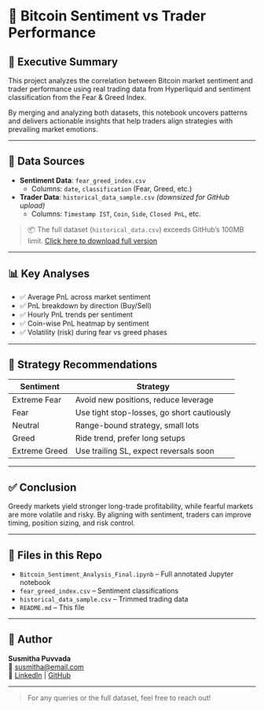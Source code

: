 
# 📘 Bitcoin Sentiment vs Trader Performance

## 🧠 Executive Summary
This project analyzes the correlation between Bitcoin market sentiment and trader performance using real trading data from Hyperliquid and sentiment classification from the Fear & Greed Index.

By merging and analyzing both datasets, this notebook uncovers patterns and delivers actionable insights that help traders align strategies with prevailing market emotions.

---

## 📁 Data Sources

- **Sentiment Data**: `fear_greed_index.csv`
    - Columns: `date`, `classification` (Fear, Greed, etc.)
- **Trader Data**: `historical_data_sample.csv` *(downsized for GitHub upload)*
    - Columns: `Timestamp IST`, `Coin`, `Side`, `Closed PnL`, etc.

> 📦 The full dataset (`historical_data.csv`) exceeds GitHub’s 100MB limit. [Click here to download full version](#)

---

## 📊 Key Analyses

- ✅ Average PnL across market sentiment
- ✅ PnL breakdown by direction (Buy/Sell)
- ✅ Hourly PnL trends per sentiment
- ✅ Coin-wise PnL heatmap by sentiment
- ✅ Volatility (risk) during fear vs greed phases

---

## 🎯 Strategy Recommendations

| Sentiment        | Strategy                                  |
|------------------|--------------------------------------------|
| Extreme Fear     | Avoid new positions, reduce leverage       |
| Fear             | Use tight stop-losses, go short cautiously |
| Neutral          | Range-bound strategy, small lots           |
| Greed            | Ride trend, prefer long setups             |
| Extreme Greed    | Use trailing SL, expect reversals soon     |

---

## ✅ Conclusion

Greedy markets yield stronger long-trade profitability, while fearful markets are more volatile and risky. By aligning with sentiment, traders can improve timing, position sizing, and risk control.

---

## 📂 Files in this Repo

- `Bitcoin_Sentiment_Analysis_Final.ipynb` – Full annotated Jupyter notebook
- `fear_greed_index.csv` – Sentiment classifications
- `historical_data_sample.csv` – Trimmed trading data
- `README.md` – This file

---

## 👤 Author

**Susmitha Puvvada**  
📧 susmitha@email.com  
🔗 [LinkedIn](https://linkedin.com) | [GitHub](https://github.com)

---

> For any queries or the full dataset, feel free to reach out!
